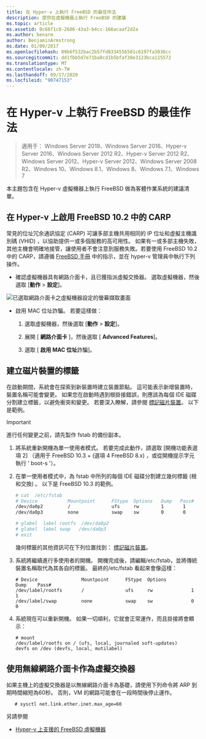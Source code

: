 ```yaml
---
title: 在 Hyper-v 上執行 FreeBSD 的最佳作法
description: 提供在虛擬機器上執行 FreeBSD 的建議
ms.topic: article
ms.assetid: 0c66f1c8-2606-43a3-b4cc-166acaaf2d2a
ms.author: benarm
author: BenjaminArmstrong
ms.date: 01/09/2017
ms.openlocfilehash: 09b6f532bac2b57fd8334556501c6197fa3036cc
ms.sourcegitcommit: dd1fbb5d7e71ba8cd1b5bfaf38e3123bca115572
ms.translationtype: MT
ms.contentlocale: zh-TW
ms.lasthandoff: 09/17/2020
ms.locfileid: "90747153"
---
```

# <a name="best-practices-for-running-freebsd-on-hyper-v"></a>在 Hyper-v 上執行 FreeBSD 的最佳作法

>適用于： Windows Server 2019、Windows Server 2016、Hyper-v Server 2016、Windows Server 2012 R2、Hyper-v Server 2012 R2、Windows Server 2012、Hyper-v Server 2012、Windows Server 2008 R2、Windows 10、Windows 8.1、Windows 8、Windows 7.1、Windows 7

本主題包含在 Hyper-v 虛擬機器上執行 FreeBSD 做為客體作業系統的建議清單。

## <a name="enable-carp-in-freebsd-102-on-hyper-v"></a>在 Hyper-v 上啟用 FreeBSD 10.2 中的 CARP

常見的位址冗余通訊協定 (CARP) 可讓多部主機共用相同的 IP 位址和虛擬主機識別碼 (VHID) ，以協助提供一或多個服務的高可用性。 如果有一或多部主機失敗，其他主機會明確地接管，讓使用者不會注意到服務失敗。若要使用 FreeBSD 10.2 中的 CARP，請遵循 [FreeBSD 手冊](https://www.freebsd.org/doc/en/books/handbook/carp.html) 中的指示，並在 hyper-v 管理員中執行下列操作。

* 確認虛擬機器具有網路介面卡，且已獲指派虛擬交換器。 選取虛擬機器，然後選取 [**動作**  >  **設定**]。

![已選取網路介面卡之虛擬機器設定的螢幕擷取畫面](media/Hyper-V_Settings_NetworkAdapter.png)

* 啟用 MAC 位址詐騙。 若要這樣做：

   1. 選取虛擬機器，然後選取 [**動作**  >  **設定**]。

   2. 展開 [ **網路介面卡** ]，然後選取 [ **Advanced Features**]。

   3. 選取 [ **啟用 MAC 位址**詐騙]。

## <a name="create-labels-for-disk-devices"></a>建立磁片裝置的標籤

在啟動期間，系統會在探索到新裝置時建立裝置節點。 這可能表示新增裝置時，裝置名稱可能會變更。 如果您在啟動時遇到根掛接錯誤，則應該為每個 IDE 磁碟分割建立標籤，以避免衝突和變更。 若要深入瞭解，請參閱 [標記磁片裝置](https://www.freebsd.org/doc/handbook/geom-glabel.html)。 以下是範例。

> [!IMPORTANT]
> 進行任何變更之前，請先製作 fstab 的備份副本。

1. 將系統重新開機為單一使用者模式。 若要完成此動作，請選取 [開機功能表選項 2] （適用于 FreeBSD 10.3 + (選項 4 FreeBSD 8.x) ，或從開機提示字元執行 ' boot-s '）。

2. 在單一使用者模式中，為 fstab 中所列的每個 IDE 磁碟分割建立幾何標籤 (根和交換) 。 以下是 FreeBSD 10.3 的範例。

   ```bash
   # cat  /etc/fstab
   # Device           Mountpoint      FStype  Options   Dump   Pass#
   /dev/da0p2         /               ufs     rw        1       1
   /dev/da0p3         none            swap    sw        0       0

   # glabel  label rootfs  /dev/da0p2
   # glabel  label swap   /dev/da0p3
   # exit
   ```

   幾何標籤的其他資訊可在下列位置找到： [標記磁片裝置](https://www.freebsd.org/doc/handbook/geom-glabel.html)。

3. 系統將繼續進行多使用者的開機。 開機完成後，請編輯/etc/fstab，並將傳統裝置名稱取代為其各自的標籤。 最終的/etc/fstab 看起來會像這樣：

   ```
   # Device                Mountpoint      FStype  Options         Dump    Pass#
   /dev/label/rootfs       /               ufs     rw              1       1
   /dev/label/swap         none            swap    sw              0       0
   ```

4. 系統現在可以重新開機。 如果一切順利，它就會正常運作，而且掛接將會顯示：

   ```
   # mount
   /dev/label/rootfs on / (ufs, local, journaled soft-updates)
   devfs on /dev (devfs, local, mutilabel)
   ```

## <a name="use-a-wireless-network-adapter-as-the-virtual-switch"></a>使用無線網路介面卡作為虛擬交換器

如果主機上的虛擬交換器是以無線網路介面卡為基礎，請使用下列命令將 ARP 到期時間縮短為60秒。 否則，VM 的網路可能會在一段時間後停止運作。


```
   # sysctl net.link.ether.inet.max_age=60
```


另請參閱

* [Hyper-v 上支援的 FreeBSD 虛擬機器](Supported-FreeBSD-virtual-machines-on-Hyper-V.md)
